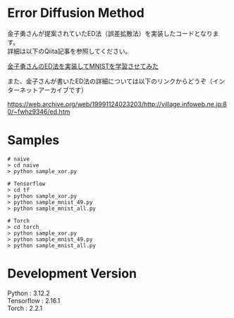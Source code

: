 # Error Diffusion Method

金子勇さんが提案されていたED法（誤差拡散法）を実装したコードとなります。  
詳細は以下のQiita記事を参照してください。  

[金子勇さんのED法を実装してMNISTを学習させてみた](https://qiita.com/pocokhc/items/f7ab56051bb936740b8f)

また、金子さんが書いたED法の詳細については以下のリンクからどうぞ（インターネットアーカイブです）

https://web.archive.org/web/19991124023203/http://village.infoweb.ne.jp:80/~fwhz9346/ed.htm


# Samples

```
# naive
> cd naive
> python sample_xor.py

# Tensorflow
> cd tf
> python sample_xor.py
> python sample_mnist_49.py
> python sample_mnist_all.py

# Torch
> cd torch_
> python sample_xor.py
> python sample_mnist_49.py
> python sample_mnist_all.py
```


# Development Version

Python : 3.12.2  
Tensorflow : 2.16.1  
Torch : 2.2.1  

